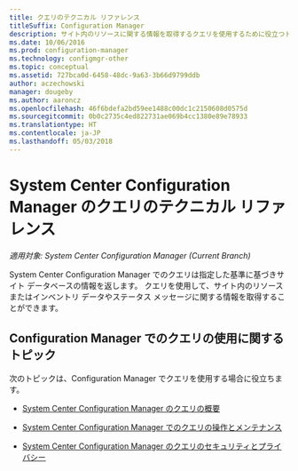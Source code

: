 ```yaml
---
title: クエリのテクニカル リファレンス
titleSuffix: Configuration Manager
description: サイト内のリソースに関する情報を取得するクエリを使用するために役立つトピックの一覧を参照してください。
ms.date: 10/06/2016
ms.prod: configuration-manager
ms.technology: configmgr-other
ms.topic: conceptual
ms.assetid: 727bca0d-6458-48dc-9a63-3b66d9799ddb
author: aczechowski
manager: dougeby
ms.author: aaroncz
ms.openlocfilehash: 46f6bdefa2bd59ee1488c00dc1c2150608d0575d
ms.sourcegitcommit: 0b0c2735c4ed822731ae069b4cc1380e89e78933
ms.translationtype: HT
ms.contentlocale: ja-JP
ms.lasthandoff: 05/03/2018
---
```

# <a name="queries-technical-reference-for-system-center-configuration-manager"></a>System Center Configuration Manager のクエリのテクニカル リファレンス

*適用対象: System Center Configuration Manager (Current Branch)*

System Center Configuration Manager でのクエリは指定した基準に基づきサイト データベースの情報を返します。 クエリを使用して、サイト内のリソースまたはインベントリ データやステータス メッセージに関する情報を取得することができます。  

## <a name="topics-about-using-queries-in-configuration-manager"></a>Configuration Manager でのクエリの使用に関するトピック  
 次のトピックは、Configuration Manager でクエリを使用する場合に役立ちます。  

-   [System Center Configuration Manager のクエリの概要](../../../core/servers/manage/introduction-to-queries.md)  

-   [System Center Configuration Manager でのクエリの操作とメンテナンス](../../../core/servers/manage/operations-and-maintenance-for-queries.md)  

-   [System Center Configuration Manager のクエリのセキュリティとプライバシー](../../../core/servers/manage/security-and-privacy-for-queries.md)  
